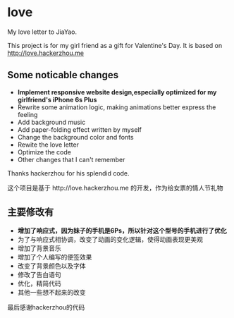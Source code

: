 # love
My love letter to JiaYao.

This project is for my girl friend as a gift for Valentine's Day. It is based on <a>http://love.hackerzhou.me</a>
<h2>Some noticable changes</h2>
<ul>
    <li><b>Implement responsive website design,especially optimized for my girlfriend's iPhone 6s Plus</b></li>
    <li>Rewrite some animation logic, making animations better express the feeling</li>
    <li>Add background music</li>
    <li>Add paper-folding effect written by myself</li>
    <li>Change the background color and fonts</li>
    <li>Rewite the love letter</li>
    <li>Optimize the code</li>
    <li>Other changes that I can't remember</li>
</ul>
Thanks hackerzhou for his splendid code.

<p>这个项目是基于 <a>http://love.hackerzhou.me</a> 的开发，作为给女票的情人节礼物</p>
<h2>主要修改有</h2>
<ul>
    <li><b>增加了响应式，因为妹子的手机是6Ps，所以针对这个型号的手机进行了优化</b></li>
    <li>为了与响应式相协调，改变了动画的变化逻辑，使得动画表现更美观</li>
    <li>增加了背景音乐</li>
    <li>增加了个人编写的便签效果</li>
    <li>改变了背景颜色以及字体</li>
    <li>修改了告白语句</li>
    <li>优化，精简代码</li>
    <li>其他一些想不起来的改变</li>
</ul>
最后感谢hackerzhou的代码
